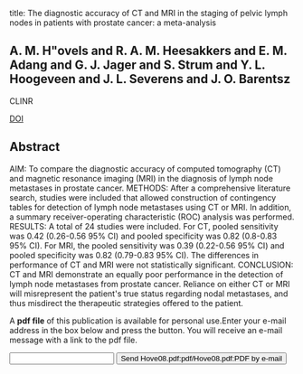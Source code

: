 title: The diagnostic accuracy of CT and MRI in the staging of pelvic lymph nodes in patients with prostate cancer: a meta-analysis

## A. M. H"ovels and R. A. M. Heesakkers and E. M. Adang and G. J. Jager and S. Strum and Y. L. Hoogeveen and J. L. Severens and J. O. Barentsz
CLINR

<a href="https://doi.org/10.1016/j.crad.2007.05.022">DOI</a>

## Abstract
AIM: To compare the diagnostic accuracy of computed tomography (CT) and magnetic resonance imaging (MRI) in the diagnosis of lymph node metastases in prostate cancer. METHODS: After a comprehensive literature search, studies were included that allowed construction of contingency tables for detection of lymph node metastases using CT or MRI. In addition, a summary receiver-operating characteristic (ROC) analysis was performed. RESULTS: A total of 24 studies were included. For CT, pooled sensitivity was 0.42 (0.26-0.56 95% CI) and pooled specificity was 0.82 (0.8-0.83 95% CI). For MRI, the pooled sensitivity was 0.39 (0.22-0.56 95% CI) and pooled specificity was 0.82 (0.79-0.83 95% CI). The differences in performance of CT and MRI were not statistically significant. CONCLUSION: CT and MRI demonstrate an equally poor performance in the detection of lymph node metastases from prostate cancer. Reliance on either CT or MRI will misrepresent the patient's true status regarding nodal metastases, and thus misdirect the therapeutic strategies offered to the patient.

A <b>pdf file</b> of this publication is available for personal use.Enter your e-mail address in the box below and press the button. You will receive an e-mail message with a link to the pdf file.
<form action="sender.php">  <input type="text" name="email">  <input type="submit" value="Send Hove08.pdf:pdf/Hove08.pdf:PDF by e-mail"></form>